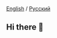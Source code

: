 [English](https://translate.google.com/translate?hl=en&sl=auto&tl=en&u=https://github.com/Flam7060/Flam7060)
/
[Русский](https://translate.google.com/translate?hl=ru&sl=auto&tl=ru&u=https://github.com/Flam7060/Flam7060)

## Hi there 👋

<!--
**Flam7060/Flam7060** is a ✨ _special_ ✨ repository because its `README.md` (this file) appears on your GitHub profile.

Here are some ideas to get you started:

- 🔭 I’m currently working on ...
- 🌱 I’m currently learning ...
- 👯 I’m looking to collaborate on ...
- 🤔 I’m looking for help with ...
- 💬 Ask me about ...
- 📫 How to reach me: ...
- 😄 Pronouns: ...
- ⚡ Fun fact: ...
-->
